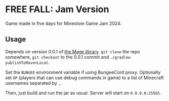 # FREE FALL: Jam Version

Game made in five days for Minestom Game Jam 2024.

## Usage

Depends on version 0.0.1 of [the Mage library](https://github.com/okamt/mage). `git clone` the repo somewhere, `git checkout` to the 0.0.1 commit and `./gradlew publishToMavenLocal`.

Set the `BUNGEE` environment variable if using BungeeCord proxy. Optionally set `OP` (players that can use debug commands in game) to a list of Minecraft usernames separated by `,`.

Then, just build and run the jar as usual. Server will start on `0.0.0.0:25565`.